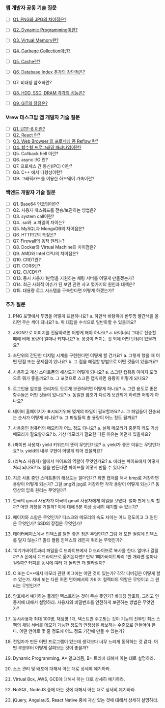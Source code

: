 ### 앱 개발자 공통 기술 질문
- [ ]  [Q1. PNG와 JPG의 차이점은?](./A-1.md)
- [ ]  [Q2. Dynamic Programming이란?](./A-2.md)
- [ ]  [Q3. Virtual Memory란?](./A-3.md)
- [ ]  [Q4. Garbage Collection이란?](./A-4.md)
- [ ]  [Q5. Cache란?](./A-5.md)
- [ ]  [Q6. Database Index 추가의 장단점은?](./A-6.md)
- [ ]  Q7. 비대칭 암호화란?
- [ ]  [Q8. HDD, SSD, DRAM 각각의 성능은?](./A-8.md)
- [ ]  [Q9. GIT의 장점은?](./A-9.md)


### Vrew 데스크탑 앱 개발자 기술 질문
- [ ]  [Q1. UTF-8 이란?](./B-1.md)
- [ ]  [Q2. React 란?](./B-2.md)
- [ ]  [Q3. Web Browser 의 프로세싱 중 Reflow 란?](./B-3.md)
- [ ]  [Q4. 함수형 프로그래밍 패러다임이란?](./B-4.md)
- [ ]  Q5. Callback hell 이란?
- [ ]  Q6. async I/O 란?
- [ ]  Q7. 프로세스 간 통신(IPC) 이란?
- [ ]  Q8. C++ 에서 다형성이란?
- [ ]  Q9. 그래픽카드를 이용한 하드웨어 가속이란?

### 백엔드 개발자 기술 질문
- [ ]  Q1. Base64 인코딩이란?
- [ ]  Q2. 사용자 패스워드를 전송/보관하는 방법은?
- [ ]  Q3. system call이란?
- [ ]  Q4. .so와 .a 파일의 차이는?
- [ ]  Q5. MySQL과 MongoDB의 차이점은?
- [ ]  Q6. HTTP/2의 특징은?
- [ ]  Q7. Firewall의 동작 원리는?
- [ ]  Q8. Docker와 Virtual Machine의 차이점은?
- [ ]  Q9. AMD와 Intel CPU의 차이점은?
- [ ]  Q10. CRDT란?
- [ ]  Q11. CORS란?
- [ ]  Q12. CI/CD란?
- [ ]  Q13. 동시 사용자 1만명을 지원하는 채팅 서버를 어떻게 만들겠는가?
- [ ]  Q14. 최근 사회적 이슈가 된 보안 관련 사고 몇가지의 원인과 대책은?
- [ ]  Q15. 대용량 로그 시스템을 구축한다면 어떻게 하겠는가?

### 추가 질문
1. PNG 포맷에서 투명을 어떻게 표현하나요?
    a. 하얀색 바탕위에 반투명 빨간색을 올리면 무슨 색이 되나요?
    b. 위 대답을 수식으로 일반화할 수 있을까요?
 
2. JSON으로 이미지를 전달하려면 어떻게 해야 하나요?
    a. 바이너리 그대로 전송할 때에 비해 용량이 얼마나 커지나요?
    b. 용량이 커지는 것 외에 어떤 단점이 있을까요?
 
3. 초단위의 간단한 디지털 시계를 구현한다면 어떻게 할 건가요?
    a. 그렇게 했을 때 어떤 단점 또는 문제점이 있나요?
    b. 그 점을 해결할 방법으로 어떤 것들이 있을까요?
 
4. 사용하고 계신 스마트폰의 해상도가 어떻게 되나요?
    a. 스크린 캡춰용 이미지 포맷으로 뭐가 좋을까요?
    b. 그 포맷으로 스크린 캡춰하면 용량이 어떻게 되나요?
 
5. 로그인용 암호를 관리자도 모르게 보관하려면 어떻게 하나요?
    a. 그런 용도로 좋은 함수들은 어떤 것들이 있나요?
    b. 동일한 암호가 다르게 보관되게 하려면 어떻게 하나요?
 
6. 네이버 홈페이지가 표시되기위해 몇개의 파일이 필요할까요?
    a. 그 파일들이 전송되는 순서가 어떻게 되나요?
    b. 그 파일들의 총 용량이 어느 정도 될까요?
 
7. 사용중인 컴퓨터의 메모리가 어느 정도 되나요?
    a. 실제 메모리가 충분히 커도 가상 메모리가 필요할까요?
    b. 가상 메모리가 필요한 다른 이유는 어떤게 있을까요?
 
8. (파이썬 사용자) yield 키워드의 뜻이 무엇인가요?
    a. yield가 좋은 이유는 무엇인가요?
    b. yield의 내부 구현이 어떻게 되어 있을까요?
 
9. (리눅스 사용자) 쉘에서 파이프의 역할이 무엇인가요?
    a. 에러는 파이프에서 어떻게 처리 되나요?
    b. 쉘을 만든다면 파이프를 어떻게 만들 수 있나요?

0. 지금 사용 중인 스마트폰의 해상도는 얼마인가? 화면 캡처를 해서 bmp로 저장하면 용량이 어떻게 되는가? 그걸 png와 jpg로 저장하면 각각 용량이 어떻게 되는가? 동영상의 압축 원리는 무엇일까?
 
1. 한국의 gmail 사용자가 미국의 gmail 사용자에게 메일을 보냈다. 얼마 만에 도착 할까? 어떤 과정을 거칠까? 이에 대해 5분 이상 상세히 얘기할 수 있는가?
 
2. 페이지와 스왑은 무엇인가? 디스크와 메모리의 속도 차이는 어느 정도이고 그 원인은 무엇인가? SSD의 장점은 무엇인가?
 
3. 데이터베이스에서 인덱스를 달면 좋은 점은 무엇인가? 그럼 왜 모든 컬럼에 인덱스를 달지 않는가? 멀티 컬럼 인덱스와 레인지 쿼리는 무엇인가?
 
4. 10기가바이트짜리 파일을 C 드라이브에서 D 드라이브로 복사를 한다. 얼마나 걸릴까? A 폰에서 C 드라이브로 옮겨온다면? 만약 1메가바이트짜리 1만 개라면 얼마나 걸릴까? 카피를 동시에 여러 개 돌리면 더 빨라질까?
 
5. C 또는 C++에서 메모리 관련 버그에는 어떤 것이 있는가? 각각 디버깅은 어떻게 할 수 있는가. 자바 또는 다른 어떤 언어에서의 가비지 컬렉터의 역할은 무엇이고 그 원리는 무엇인가?
 
6. 암호에서 얘기하는 플레인 텍스트라는 것이 무슨 뜻인가? ‎비대칭 암호화, 그리고 인증서에 대해서 설명하라. 사용자의 비밀번호를 안전하게 보관하는 방법은 무엇인가?
 
7. 동시사용자 최대 100명, 채팅방 1개, 텍스트만 주고받는 것이 기능의 전부인 최소 스펙의 채팅 서버를 데모가 가능한 정도의 안정성을 확보하는 수준으로 만들어야 한다. 어떤 언어로 몇 줄 정도에 어느 정도 기간에 만들 수 있는가?
 
8. 전임자가 만든 어떤 프로그램이 있는데 생각보다 너무 느리게 동작하는 것 같다. 어떤 부분부터 어떻게 살펴보는 것이 좋을까?
 
9. Dynamic Programming, A* 알고리즘, B+ 트리에 대해서 아는 대로 설명하라.
 
10. 소스 관리 및 배포에 대해서 아는 대로 상세히 얘기하라.
 
11. Virtual Box, AWS, GCE에 대해서 아는 대로 상세히 얘기하라.
 
12. NoSQL, NodeJS 중에 아는 것에 대해서 아는 대로 상세히 얘기하라.
 
13. jQuery, AngularJS, React Native 중에 자신 있는 것에 대해서 상세히 설명하라.
 
